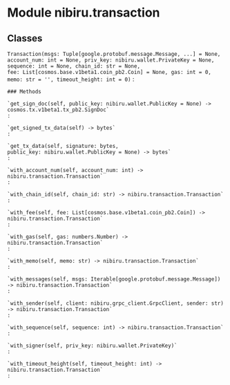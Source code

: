 Module nibiru.transaction
=========================

Classes
-------

`Transaction(msgs: Tuple[google.protobuf.message.Message, ...] = None, account_num: int = None, priv_key: nibiru.wallet.PrivateKey = None, sequence: int = None, chain_id: str = None, fee: List[cosmos.base.v1beta1.coin_pb2.Coin] = None, gas: int = 0, memo: str = '', timeout_height: int = 0)`
:

    ### Methods

    `get_sign_doc(self, public_key: nibiru.wallet.PublicKey = None) ‑> cosmos.tx.v1beta1.tx_pb2.SignDoc`
    :

    `get_signed_tx_data(self) ‑> bytes`
    :

    `get_tx_data(self, signature: bytes, public_key: nibiru.wallet.PublicKey = None) ‑> bytes`
    :

    `with_account_num(self, account_num: int) ‑> nibiru.transaction.Transaction`
    :

    `with_chain_id(self, chain_id: str) ‑> nibiru.transaction.Transaction`
    :

    `with_fee(self, fee: List[cosmos.base.v1beta1.coin_pb2.Coin]) ‑> nibiru.transaction.Transaction`
    :

    `with_gas(self, gas: numbers.Number) ‑> nibiru.transaction.Transaction`
    :

    `with_memo(self, memo: str) ‑> nibiru.transaction.Transaction`
    :

    `with_messages(self, msgs: Iterable[google.protobuf.message.Message]) ‑> nibiru.transaction.Transaction`
    :

    `with_sender(self, client: nibiru.grpc_client.GrpcClient, sender: str) ‑> nibiru.transaction.Transaction`
    :

    `with_sequence(self, sequence: int) ‑> nibiru.transaction.Transaction`
    :

    `with_signer(self, priv_key: nibiru.wallet.PrivateKey)`
    :

    `with_timeout_height(self, timeout_height: int) ‑> nibiru.transaction.Transaction`
    :
